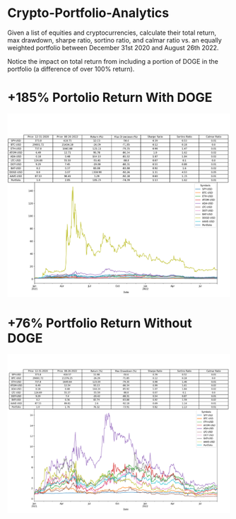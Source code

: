 # Crypto-Portfolio-Analytics

Given a list of equities and cryptocurrencies, calculate their total return, max drawdown, sharpe ratio, sortino ratio, and calmar ratio vs. an equally weighted portfolio between December 31st 2020 and August 26th 2022. 

Notice the impact on total return from including a portion of DOGE in the portfolio (a difference of over 100% return). 

# +185% Portolio Return With DOGE
![Summary Table](Summary.png)


# +76% Portfolio Return Without DOGE
![Summary Table](nodoge.png)
